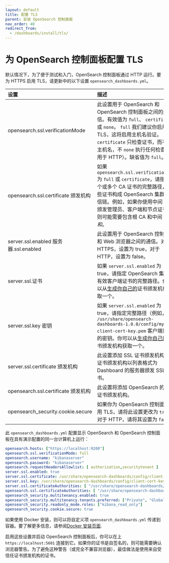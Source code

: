```yaml
---
layout: default
title: 配置 TLS
parent: 安装 OpenSearch 控制面板
nav_order: 40
redirect_from: 
  - /dashboards/install/tls/
---
```


# 为 OpenSearch 控制面板配置 TLS

默认情况下，为了便于测试和入门，OpenSearch 控制面板通过 HTTP 运行。要为 HTTPS 启用 TLS，请更新中的以下设置 `opensearch_dashboards.yml`。

设置 | 描述
:--- | :---
opensearch.ssl.verificationMode | 此设置用于 OpenSearch 和 OpenSearch 控制面板之间的通信。有效值为 `full`、 `certificate` 或 `none`。 `full` 我们建议你启用 TLS，这将启用主机名验证。 `certificate` 只检查证书，而不是主机名，不 `none` 执行任何检查（适用于 HTTP）。缺省值为 `full`。
opensearch.ssl.certificate 颁发机构 | 如果 `opensearch.ssl.verificationMode` 为 `full` 或 `certificate`，请指定一个或多个 CA 证书的完整路径，这些证书构成 OpenSearch 集群的可信链。例如，如果你使用中间 CA 颁发管理员、客户端和节点证书，则可能需要包含根 CA 和中间 CA _和_。
server.ssl.enabled 服务器.ssl.enabled | 此设置用于 OpenSearch 控制面板和 Web 浏览器之间的通信。对于 HTTPS，设置为 true，对于 HTTP，设置为 false。
server.ssl.证书 | 如果 `server.ssl.enabled` 为 true，请指定 OpenSearch 集群的有效客户端证书的完整路径。你可以从[生成你自己的]({{site.url}}{{site.baseurl}}/security/configuration/generate-certificates/)证书颁发机构获取一个。
server.ssl.key 密钥 | 如果 `server.ssl.enabled` 为 true，请指定完整路径（例如， `/usr/share/opensearch-dashboards-1.0.0/config/my-client-cert-key.pem` 客户端证书的密钥。你可以从[生成你自己的]({{site.url}}{{site.baseurl}}/security/configuration/generate-certificates/)证书颁发机构获取一个。
server.ssl.certificate 颁发机构 | 此设置添加 SSL 证书颁发机构，该证书颁发机构以列表格式为 Dashboard 的服务器颁发 SSL 证书。
opensearch.ssl.certificate 颁发机构 | 此设置将添加 OpenSearch 的 SSL 证书颁发机构。
opensearch_security.cookie.secure | 如果你为 OpenSearch 控制面板启用 TLS，请将此设置更改为 `true`。对于 HTTP，请将其设置为 `false`。

此 `opensearch_dashboards.yml` 配置显示 OpenSearch 和 OpenSearch 控制面板在具有演示配置的同一台计算机上运行：

```yml
opensearch.hosts: ["https://localhost:9200"]
opensearch.ssl.verificationMode: full
opensearch.username: "kibanaserver"
opensearch.password: "kibanaserver"
opensearch.requestHeadersAllowlist: [ authorization,securitytenant ]
server.ssl.enabled: true
server.ssl.certificate: /usr/share/opensearch-dashboards/config/client-cert.pem
server.ssl.key: /usr/share/opensearch-dashboards/config/client-cert-key.pem
server.ssl.certificateAuthorities: [ "/usr/share/opensearch-dashboards/config/root-ca.pem", "/usr/share/opensearch-dashboards/config/intermediate-ca.pem" ]
opensearch.ssl.certificateAuthorities: [ "/usr/share/opensearch-dashboards/config/root-ca.pem", "/usr/share/opensearch-dashboards/config/intermediate-ca.pem" ]
opensearch_security.multitenancy.enabled: true
opensearch_security.multitenancy.tenants.preferred: ["Private", "Global"]
opensearch_security.readonly_mode.roles: ["kibana_read_only"]
opensearch_security.cookie.secure: true
```

如果使用 Docker 安装，则可以将自定义项 `opensearch_dashboards.yml` 传递到容器。要了解更多信息，请参阅[Docker 安装页面]({{site.url}}{{site.baseurl}}/opensearch/install/docker/).

启用这些设置并启动 OpenSearch 控制面板后，你可以在上 `https://localhost:5601` 连接到它。如果你的证书是自签名的，则可能需要确认浏览器警告。为了避免这种警告（或完全不兼容浏览器），最佳做法是使用来自受信任证书颁发机构的证书。
